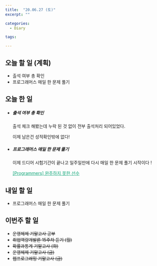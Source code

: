 ```yaml
---
title:  "20.06.27 (토)"
excerpt: ""

categories:
  - Diary

tags:

---
```


## 오늘 할 일 (계획)

- 출석 여부 총 확인
- 프로그래머스 매일 한 문제 풀기

## 오늘 한 일

- ##### 출석 여부 총 확인

  출석 체크 해봤는데 누락 된 것 없이 전부 출석처리 되어있었다.

  이제 남은건 성적확인밖에 없다!

- ##### 프로그래머스 매일 한 문제 풀기

  이제 드디어 시험기간이 끝나고 일주일만에 다시 매일 한 문제 풀기 시작이다 !

  <a href="https://nam-ki-bok.github.io/quiz/Quiz_Maraton/" style="color:#0FA678">[Programmers] 완주하지 못한 선수</a>


## 내일 할 일

- 프로그래머스 매일 한 문제 풀기

## 이번주 할 일

- ~~운영체제 기말고사 공부~~
- ~~취업역량개발론 15주차 듣기 (월)~~
- ~~확률과통계 기말고사 (화)~~
- ~~운영체제 기말고사 (금)~~
- ~~웹프로그래밍 기말고사 (금)~~
